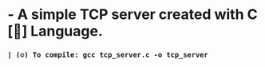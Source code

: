 # - A simple TCP server created with C [🤖] Language.

### `| (⚙️) To compile: gcc tcp_server.c -o tcp_server`
